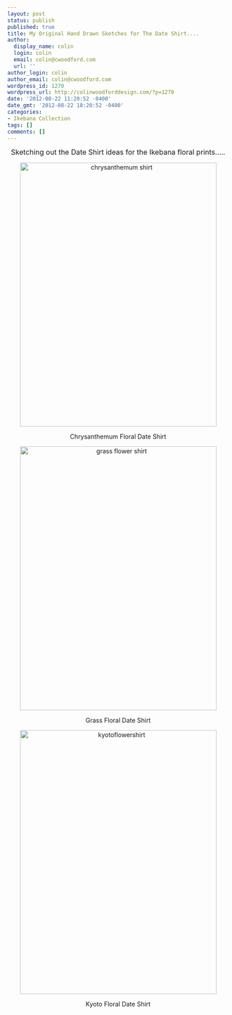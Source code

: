 ```yaml
---
layout: post
status: publish
published: true
title: My Original Hand Drawn Sketches for The Date Shirt....
author:
  display_name: colin
  login: colin
  email: colin@cwoodford.com
  url: ''
author_login: colin
author_email: colin@cwoodford.com
wordpress_id: 1270
wordpress_url: http://colinwoodforddesign.com/?p=1270
date: '2012-08-22 11:20:52 -0400'
date_gmt: '2012-08-22 18:20:52 -0400'
categories:
- Ikebana Collection
tags: []
comments: []
---
```

<p style="text-align: center;"><span style="font-size: medium;">Sketching out the Date Shirt ideas for the Ikebana floral prints.....</span></p>
<p style="text-align: center;"><img class="aligncenter size-full wp-image-1601" alt="chrysanthemum shirt" src="http://colinwoodforddesign.com/wp-content/uploads/2013/07/chrysanthemum-shirt.jpeg" width="447" height="600"></p><p align = "center">Chrysanthemum Floral Date Shirt</p>
<p style="text-align: center;"><img class="aligncenter size-full wp-image-1602" alt="grass flower shirt" src="http://colinwoodforddesign.com/wp-content/uploads/2013/07/grass-flower-shirt.jpeg" width="447" height="600"></p><p align = "center">Grass Floral Date Shirt</p>
<p style="text-align: center;"><img class="aligncenter size-full wp-image-1603" alt="kyotoflowershirt" src="http://colinwoodforddesign.com/wp-content/uploads/2013/07/kyotoflowershirt.jpg" width="447" height="600"></p><p align = "center">Kyoto Floral Date Shirt</p>
